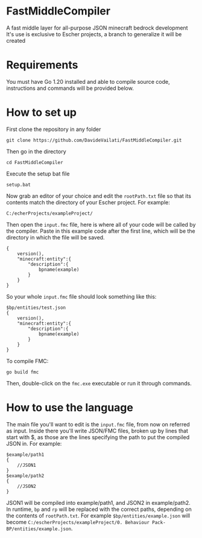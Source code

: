# FastMiddleCompiler
A fast middle layer for all-purpose JSON minecraft bedrock development
It's use is exclusive to Escher projects, a branch to generalize it will be created
# Requirements
You must have Go 1.20 installed and able to compile source code, instructions and commands will be provided below.
# How to set up
First clone the repository in any folder 
```shell
git clone https://github.com/DavideVailati/FastMiddleCompiler.git
```
Then go in the directory
```shell
cd FastMiddleCompiler
```
Execute the setup bat file
```shell
setup.bat
```
Now grab an editor of your choice and edit the `rootPath.txt` file so that its contents match the directory of your 
Escher project. For example:
```shell
C:/echerProjects/exampleProject/
```
Then open the `input.fmc` file, here is where all of your code will be called by the compiler. Paste in this example
code after the first line, which will be the directory in which the file will be saved.

```
{
    version(),
    "minecraft:entity":{
        "description":{
            bpname(example)
        }
    }
}
```
So your whole `input.fmc` file should look something like this:
```
$bp/entities/test.json
{
    version(),
    "minecraft:entity":{
        "description":{
            bpname(example)
        }
    }
}
```
To compile FMC:
```shell
go build fmc
```
Then, double-click on the `fmc.exe` executable or run it through commands.
# How to use the language
The main file you'll want to edit is the `input.fmc` file, from now on referred as input.
Inside there you'll write JSON/FMC files, broken up by lines that start with $, as those are the lines
specifying the path to put the compiled JSON in. For example:
```
$example/path1
{
    //JSON1
}
$example/path2
{
    //JSON2
}
```
JSON1 will be compiled into example/path1, and JSON2 in example/path2.
In runtime, `bp` and `rp` will be replaced with the correct paths, depending on the contents of `rootPath.txt`.
For example `$bp/entities/example.json` will become `C:/escherProjects/exampleProject/0. Behaviour Pack-BP/entities/example.json`.